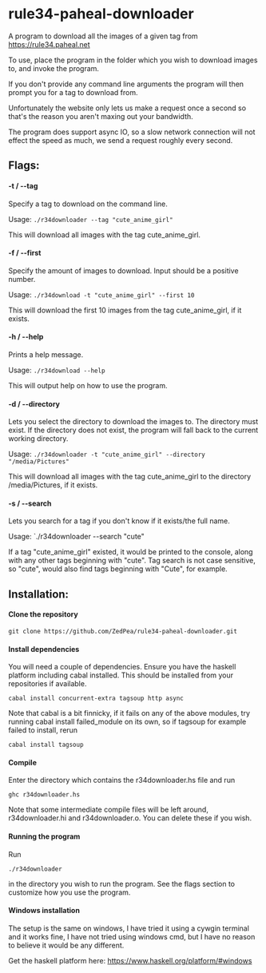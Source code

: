 # rule34-paheal-downloader
A program to download all the images of a given tag from https://rule34.paheal.net

To use, place the program in the folder which you wish to download images to, and invoke the program.

If you don't provide any command line arguments the program will then prompt you for a tag to download from.

Unfortunately the website only lets us make a request once a second so that's the reason you aren't maxing out your bandwidth.

The program does support async IO, so a slow network connection will not effect the speed as much, we send a request roughly every second.

## Flags:

#### -t / --tag
Specify a tag to download on the command line.

Usage: `./r34downloader --tag "cute_anime_girl"`

This will download all images with the tag cute_anime_girl.

#### -f / --first
Specify the amount of images to download. Input should be a positive number.

Usage: `./r34download -t "cute_anime_girl" --first 10`

This will download the first 10 images from the tag cute_anime_girl, if it exists.

#### -h / --help
Prints a help message.

Usage: `./r34download --help`

This will output help on how to use the program.

#### -d / --directory
Lets you select the directory to download the images to. The directory must exist.
If the directory does not exist, the program will fall back to the current working directory.

Usage: `./r34downloader -t "cute_anime_girl" --directory "/media/Pictures"`

This will download all images with the tag cute_anime_girl to the directory /media/Pictures, if it exists.

#### -s / --search
Lets you search for a tag if you don't know if it exists/the full name.

Usage: `./r34downloader --search "cute"

If a tag "cute_anime_girl" existed, it would be printed to the console, along with any other tags beginning with "cute".
Tag search is not case sensitive, so "cute", would also find tags beginning with "Cute", for example.

## Installation:

#### Clone the repository
`git clone https://github.com/ZedPea/rule34-paheal-downloader.git`

#### Install dependencies
You will need a couple of dependencies. Ensure you have the haskell platform including cabal installed.
This should be installed from your repositories if available. 

`cabal install concurrent-extra tagsoup http async`

Note that cabal is a bit finnicky, if it fails on any of the above modules, try running cabal install failed_module on its own, so if tagsoup for example failed to install, rerun

`cabal install tagsoup`

#### Compile
Enter the directory which contains the r34downloader.hs file and run

`ghc r34downloader.hs`

Note that some intermediate compile files will be left around, r34downloader.hi and r34downloader.o. You can delete these if you wish.

#### Running the program
Run

`./r34downloader`

in the directory you wish to run the program. See the flags section to customize how you use the program.

#### Windows installation
The setup is the same on windows, I have tried it using a cywgin terminal and it works fine, I have not tried using windows cmd, but I have no reason to believe it would be any different.

Get the haskell platform here: https://www.haskell.org/platform/#windows
